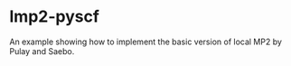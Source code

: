 lmp2-pyscf
==========

An example showing how to implement the basic version of local MP2 by Pulay and Saebo.